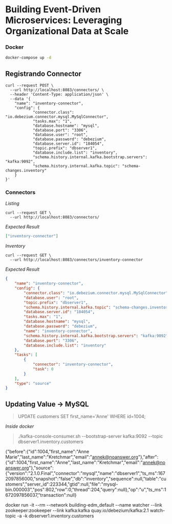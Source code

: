 # Building Event-Driven Microservices: Leveraging Organizational Data at Scale

### Docker

```bash
docker-compose up -d
```

## Registrando Connector

```curl
curl --request POST \
  --url http://localhost:8083/connectors/ \
  --header 'Content-Type: application/json' \
  --data '{
    "name": "inventory-connector",  
    "config": {  
			"connector.class": "io.debezium.connector.mysql.MySqlConnector",
			"tasks.max": "1",  
			"database.hostname": "mysql",  
			"database.port": "3306",
			"database.user": "root",
			"database.password": "debezium",
			"database.server.id": "184054",  
			"topic.prefix": "dbserver1",  
			"database.include.list": "inventory",  
			"schema.history.internal.kafka.bootstrap.servers": "kafka:9092",  
			"schema.history.internal.kafka.topic": "schema-changes.inventory"  
    }
}'
```

### Connectors

*Listing*

```curl
curl --request GET \
  --url http://localhost:8083/connectors/
```

*Expected Result*

```json
["inventory-connector"]
```

*Inventory*

```curl
curl --request GET \
  --url http://localhost:8083/connectors/inventory-connector
```

*Expected Result*

```json
{
	"name": "inventory-connector",
	"config": {
		"connector.class": "io.debezium.connector.mysql.MySqlConnector",
		"database.user": "root",
		"topic.prefix": "dbserver1",
		"schema.history.internal.kafka.topic": "schema-changes.inventory",
		"database.server.id": "184054",
		"tasks.max": "1",
		"database.hostname": "mysql",
		"database.password": "debezium",
		"name": "inventory-connector",
		"schema.history.internal.kafka.bootstrap.servers": "kafka:9092",
		"database.port": "3306",
		"database.include.list": "inventory"
	},
	"tasks": [
		{
			"connector": "inventory-connector",
			"task": 0
		}
	],
	"type": "source"
}
```

## Updating Value -> MySQL

> UPDATE customers SET first_name='Anne' WHERE id=1004;

*Inside docker*

> ./kafka-console-consumer.sh --bootstrap-server kafka:9092 --topic dbserver1.inventory.customers

{"before":{"id":1004,"first_name":"Anne Marie","last_name":"Kretchmar","email":"annek@noanswer.org"},"after":{"id":1004,"first_name":"Anne","last_name":"Kretchmar","email":"annek@noanswer.org"},"source":{"version":"2.1.0.Final","connector":"mysql","name":"dbserver1","ts_ms":1672097856000,"snapshot":"false","db":"inventory","sequence":null,"table":"customers","server_id":223344,"gtid":null,"file":"mysql-bin.000003","pos":802,"row":0,"thread":204,"query":null},"op":"u","ts_ms":1672097856037,"transaction":null}

docker run -it --rm --network building-edm_default --name watcher --link zookeeper:zookeeper --link kafka:kafka quay.io/debezium/kafka:2.1 watch-topic -a -k dbserver1.inventory.customers
